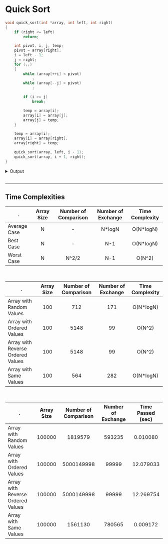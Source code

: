 # Quick Sort

```c
void quick_sort(int *array, int left, int right)
{
    if (right <= left)
        return;

    int pivot, i, j, temp;
    pivot = array[right];
    i = left - 1;
    j = right;
    for (;;)
    {
        while (array[++i] < pivot)
            ;
        while (array[--j] > pivot)
            ;

        if (i >= j)
            break;

        temp = array[i];
        array[i] = array[j];
        array[j] = temp;
    }

    temp = array[i];
    array[i] = array[right];
    array[right] = temp;

    quick_sort(array, left, i - 1);
    quick_sort(array, i + 1, right);
}
```

<details>
<summary>Output</summary>

```c
QUICK SORT
-----------------------------------
[*] Array with Random Values
[+] Average number of comparison   : 712
[+] Average number of exchange     : 171
[+] Average time                   : 0.000007


[*] Array with Ordered Values
[+] Number of comparison           : 5148
[+] Number of exchange             : 99
[+] Time                           : 0.000021


[*] Array with Reverse Ordered Values
[+] Number of comparison           : 5148
[+] Number of exchange             : 99
[+] Time                           : 0.000016


[*] Array with Same Values
[+] Number of comparison           : 564
[+] Number of exchange             : 282
[+] Time                           : 0.000007
```

</details>

<br/>

<hr/>

## Time Complexities

. | Array Size | Number of Comparison | Number of Exchange | Time Complexity 
--- | :---: | :---: | :---: | :---: 
Average Case | N | - | N*logN | O(N*logN)
Best Case | N | - | N-1 | O(N*logN)
Worst Case | N | N^2/2 | N-1 | O(N^2)

<br/>

. | Array Size | Number of Comparison | Number of Exchange | Time Complexity
--- | :---: | :---: | :---: | :---:
Array with Random Values | 100 | 712 | 171 | O(N*logN)
Array with Ordered Values | 100 | 5148 | 99 | O(N^2)
Array with Reverse Ordered Values | 100 | 5148 | 99 | O(N^2)
Array with Same Values | 100 | 564 | 282 | O(N*logN)

<br/>

. | Array Size | Number of Comparison | Number of Exchange | Time Passed (sec)
--- | :---: | :---: | :---: | :---:
Array with Random Values | 100000 | 1819579 | 593235 | 0.010080
Array with Ordered Values | 100000 | 5000149998 | 99999 | 12.079033
Array with Reverse Ordered Values | 100000 | 5000149998 | 99999 | 12.269754
Array with Same Values | 100000 | 1561130 | 780565 | 0.009172
